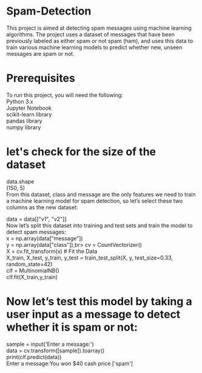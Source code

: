 # Spam-Detection
This project is aimed at detecting spam messages using machine learning algorithms. The project uses a dataset of messages that have been previously labeled as either spam or not spam (ham), and uses this data to train various machine learning models to predict whether new, unseen messages are spam or not.        

# Prerequisites                
To run this project, you will need the following:              
Python 3.x       
Jupyter Notebook        
scikit-learn library         
pandas library          
numpy library             

# let's check for the size of the dataset
data.shape      
(150, 5)     
From this dataset, class and message are the only features we need to train a machine learning model for spam detection, so let’s select these two columns as the new dataset: 

data = data[["v1", "v2"]]               
Now let’s split this dataset into training and test sets and train the model to detect spam messages:             
x = np.array(data["message"])        
y = np.array(data["class"]),br> cv = CountVectorizer()        
X = cv.fit_transform(x) # Fit the Data            
X_train, X_test, y_train, y_test = train_test_split(X, y, test_size=0.33, random_state=42)           
clf = MultinomialNB()             
clf.fit(X_train,y_train)                
                               
# Now let’s test this model by taking a user input as a message to detect whether it is spam or not:             
sample = input('Enter a message:')              
data = cv.transform([sample]).toarray()           
print(clf.predict(data))               
Enter a message:You won $40 cash price ['spam']          
